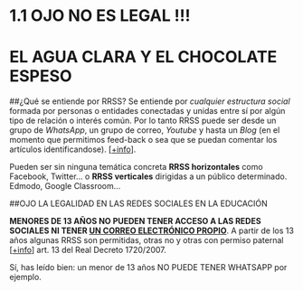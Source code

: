 # 1.1 OJO NO ES LEGAL !!!
# EL AGUA CLARA Y EL CHOCOLATE ESPESO

##¿Qué se entiende por RRSS?
Se entiende por *cualquier estructura social* formada por personas o entidades conectadas y unidas entre sí por algún tipo de relación o interés común. Por lo tanto RRSS puede ser desde un grupo de *WhatsApp*, un grupo de correo, *Youtube* y hasta un *Blog* (en el momento que permitimos feed-back o sea que se puedan comentar los artículos identificandose). [[+info](http://aularagon.catedu.es/materialesaularagon2013/redessociales/CURSO/zips/Modulo_1/u1_a_qu_llamamos_redes_sociales.html)]. 

Pueden ser sin ninguna temática concreta **RRSS horizontales** como Facebook, Twitter... o **RRSS verticales** dirigidas a un público determinado. Edmodo, Google Classroom...

##OJO LA LEGALIDAD EN LAS REDES SOCIALES EN LA EDUCACIÓN

**MENORES DE 13 AÑOS NO PUEDEN TENER ACCESO A LAS REDES SOCIALES NI TENER [UN CORREO ELECTRÓNICO PROPIO](https://support.google.com/accounts/answer/1350409?hl=es)**. A partir de los 13 años algunas RRSS son permitidas, otras no y otras con permiso paternal [[+info](https://www.internautas.org/html/9654.html)] art. 13 del Real Decreto 1720/2007.

Sí, has leído bien: un menor de 13 años NO PUEDE TENER WHATSAPP por ejemplo.



